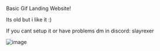 Basic Gif Landing Website!

Its old but i like it :)

If you cant setup it or have problems dm in discord: slayrexer

![image](https://github.com/SlaReX/Website-Designs/assets/146450867/4d9bca3a-4dd9-4cc8-b92b-2a5036cb4066)

